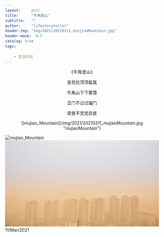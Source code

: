 ```yaml
---
layout:     post
title:      "牛角登山"
subtitle:   ""
author:     "lifestoryteller"
header-img: "img/2021/20210311_niujiaoMountain.jpg"
header-mask:  0.5
catalog: true
tags:

    - 生活日记
---
```


<p align="center">
    《牛角登山》    
</p>
<p align="center">
    圣克拉顶顶氤氲    
</p>
<p align="center">
    牛角山下下雾霭    
</p>
<p align="center">  
    正门不过过偏门    

</p>
<p align="center">
    常景不赏赏异景
</p>


<p align="center">
  ![niujiao_Mountain](/img/2021/20210311_niujiaoMountain.jpg "niujiaoMountain")
</p>

![niujiao_Mountain]( "niujiaoMountain")
![Philadelphia's Magic Gardens. This place was so cool!](/img/2021/20210311_niujiaoMountain.jpg "Philadelphia's Magic Gardens")
11/Mar/2021
